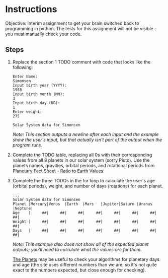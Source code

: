# Instructions  
Objective: Interim assignment to get your brain switched back to programming in python. The tests for this assignment will not be visible - you must manually check your code.

## Steps
1. Replace the section 1 TODO comment with code that looks like the following:
	```
	Enter Name:
	Simonsen
	Input birth year (YYYY):
	1988
	Input birth month (MM):
	3
	Input birth day (DD):
	1
	Enter weight:
	275

	Solar System data for Simonsen
	```
	*Note: This section outputs a newline after each input and the example show the user's input, but that actually isn't part of the output when the program runs.*
2. Complete the TODO table, replacing all 0s with their corresponding values from all 8 planets in our solar system (sorry Pluto). Use the planets names, gravities, orbital periods, and rotational periods from [Planetary Fact Sheet - Ratio to Earth Values](https://nssdc.gsfc.nasa.gov/planetary/factsheet/planet_table_ratio.html).
	
3. Complete the three TODOs in the for loop to calculate the user's age (orbital periods), weight, and number of days (rotations) for each planet.
	```
	...
	Solar System data for Simonsen
	Planet |Mercury|Venus  |Earth  |Mars   |Jupiter|Saturn |Uranus |Neptune|
	Age    |     ##|     ##|     ##|     ##|     ##|     ##|     ##|     ##|
	Weight |     ##|     ##|     ##|     ##|     ##|     ##|     ##|     ##|
	Days   |     ##|     ##|     ##|     ##|     ##|     ##|     ##|     ##|
	```
	*Note: This example also does not show all of the expected planet outputs; you'll need to calculate what the values are for them.*

	[The Planets](https://theplanets.org/age-on-planets/) may be useful to check your algorithms for planetary days and age (the site uses different numbers than we are, so it's not quite exact to the numbers expected, but close enough for checking).
